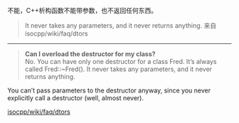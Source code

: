 不能，C++析构函数不能带参数，也不返回任何东西。

> It never takes any parameters, and it never returns anything.
> 来自isocpp/wiki/faq/dtors

---

> **Can I overload the destructor for my class?**  
> No.
> You can have only one destructor for a class Fred. It’s always called Fred::~Fred(). It never takes any parameters, and it never returns anything.

You can’t pass parameters to the destructor anyway, since you never explicitly call a destructor (well, almost never).

[isocpp/wiki/faq/dtors](https://isocpp.org/wiki/faq/dtorshttps://isocpp.org/wiki/faq/dtors)

